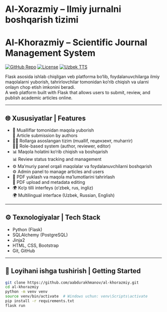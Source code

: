 # Al-Xorazmiy – Ilmiy jurnalni boshqarish tizimi  
# Al-Khorazmiy – Scientific Journal Management System


[![GitHub Repo](https://img.shields.io/badge/GitHub-aabdurakhmanov-blue?style=flat&logo=github)](https://github.com/aabdurakhmanov)
[![License](https://img.shields.io/badge/License-MIT-green.svg?style=flat)](#license)
[![Uzbek TTS](https://img.shields.io/badge/Language-Uzbek-blueviolet?style=flat)](#features)

Flask asosida ishlab chiqilgan veb platforma bo‘lib, foydalanuvchilarga ilmiy maqolalarni yuborish, tahrirlovchilar tomonidan ko‘rib chiqish va ularni onlayn chop etish imkonini beradi.  
A web platform built with Flask that allows users to submit, review, and publish academic articles online.

---

## 🌐 Xususiyatlar | Features

- 📄 Mualliflar tomonidan maqola yuborish  
  📄 Article submission by authors  
- 🧑‍💼 Rollarga asoslangan tizim (muallif, rецензент, muharrir)  
  🧑‍💼 Role-based system (author, reviewer, editor)  
- 📊 Maqola holatini ko‘rib chiqish va boshqarish  
  📊 Review status tracking and management  
- ⚙️ Ma’muriy panel orqali maqolalar va foydalanuvchilarni boshqarish  
  ⚙️ Admin panel to manage articles and users  
- 📂 PDF yuklash va maqola ma’lumotlarini tahrirlash  
  📂 PDF upload and metadata editing  
- 🌍 Ko‘p tilli interfeys (o‘zbek, rus, ingliz)  
  🌍 Multilingual interface (Uzbek, Russian, English)

---

## ⚙️ Texnologiyalar | Tech Stack

- Python (Flask)  
- SQLAlchemy (PostgreSQL)  
- Jinja2  
- HTML, CSS, Bootstrap  
- Git, GitHub

---

## 🚀 Loyihani ishga tushirish | Getting Started

```bash
git clone https://github.com/aabdurakhmanov/al-khorazmiy.git
cd al-khorazmiy
python -m venv venv
source venv/bin/activate  # Windows uchun: venv\Scripts\activate
pip install -r requirements.txt
flask run
